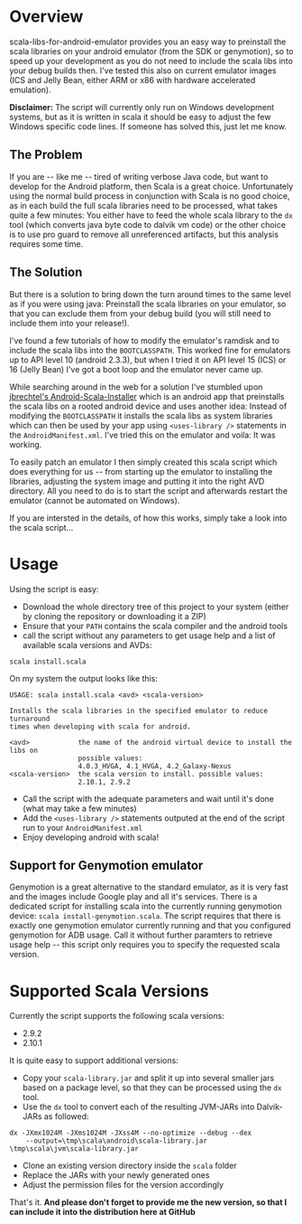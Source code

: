 # Overview

scala-libs-for-android-emulator provides you an easy way to preinstall the scala libraries on your android emulator (from the SDK or genymotion), so
to speed up your development as you do not need to include the scala libs into your debug builds then. I've tested this
also on current emulator images (ICS and Jelly Bean, either ARM or x86 with hardware accelerated emulation).

**Disclaimer:** The script will currently only run on Windows development systems, but as it is written in scala it
should be easy to adjust the few Windows specific code lines. If someone has solved this, just let me know.

## The Problem

If you are -- like me -- tired of writing verbose Java code, but want to develop for the Android platform, then Scala is
a great choice. Unfortunately using the normal build process in conjunction with Scala is no good choice, as in each
build the full scala libraries need to be processed, what takes quite a few minutes: You either have to feed the whole
scala library to the `dx` tool (which converts java byte code to dalvik vm code) or the other choice is to use pro guard
to remove all unreferenced artifacts, but this analysis requires some time.

## The Solution

But there is a solution to bring down the turn around times to the same level as if you were using java: Preinstall
the scala libraries on your emulator, so that you can exclude them from your debug build (you will still need to include
them into your release!).

I've found a few tutorials of how to modify the emulator's ramdisk and to include the scala libs into the `BOOTCLASSPATH`.
This worked fine for emulators up to API level 10 (android 2.3.3), but when I tried it on API level 15 (ICS) or
16 (Jelly Bean) I've got a boot loop and the emulator never came up.

While searching around in the web for a solution I've stumbled upon
[jbrechtel's Android-Scala-Installer](https://github.com/jbrechtel/Android-Scala-Installer) which is an android app that
preinstalls the scala libs on a rooted android device and uses another idea: Instead of modifying the `BOOTCLASSPATH`
it installs the scala libs as system libraries which can then be used by your app using `<uses-library />` statements
in the `AndroidManifest.xml`. I've tried this on the emulator and voila: It was working.

To easily patch an emulator I then simply created this scala script which does everything for us -- from starting up
the emulator to installing the libraries, adjusting the system image and putting it into the right AVD directory.
All you need to do is to start the script and afterwards restart the emulator (cannot be automated on Windows).

If you are intersted in the details, of how this works, simply take a look into the scala script...

# Usage

Using the script is easy:
* Download the whole directory tree of this project to your system (either by cloning the repository or downloading it a ZIP)
* Ensure that your `PATH` contains the scala compiler and the android tools
* call the script without any parameters to get usage help and a list of available scala versions and AVDs:
```
scala install.scala
```

On my system the output looks like this:
```batch
USAGE: scala install.scala <avd> <scala-version>

Installs the scala libraries in the specified emulator to reduce turnaround
times when developing with scala for android.

<avd>            the name of the android virtual device to install the libs on
                 possible values:
                 4.0.3_HVGA, 4.1_HVGA, 4.2_Galaxy-Nexus
<scala-version>  the scala version to install. possible values:
                 2.10.1, 2.9.2
```

* Call the script with the adequate parameters and wait until it's done (what may take a few minutes)
* Add the `<uses-library />` statements outputed at the end of the script run to your `AndroidManifest.xml`
* Enjoy developing android with scala!

## Support for Genymotion emulator

Genymotion is a great alternative to the standard emulator, as it is very fast and the images include Google play and all it's services. There is a dedicated script for installing scala into the currently running genymotion device: ```scala install-genymotion.scala```. The script requires that there is exactly one genymotion emulator currently running and that you configured genymotion for ADB usage. Call it without further paramters to retrieve usage help -- this script only requires you to specify the requested scala version.

# Supported Scala Versions

Currently the script supports the following scala versions:
* 2.9.2
* 2.10.1

It is quite easy to support additional versions:
* Copy your `scala-library.jar` and split it up into several smaller jars based on a package level, so that they can
 be processed using the `dx` tool.
* Use the `dx` tool to convert each of the resulting JVM-JARs into Dalvik-JARs as followed:
```batch
dx -JXmx1024M -JXms1024M -JXss4M --no-optimize --debug --dex
    --output=\tmp\scala\android\scala-library.jar \tmp\scala\jvm\scala-library.jar
```
* Clone an existing version directory inside the `scala` folder
* Replace the JARs with your newly generated ones
* Adjust the permission files for the version accordingly

That's it. **And please don't forget to provide me the new version, so that I can include it into the distribution here
at GitHub**